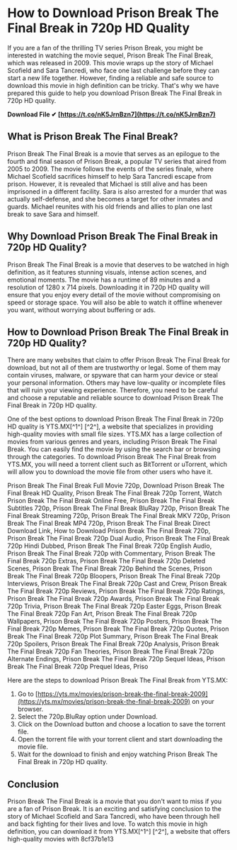 
 
# How to Download Prison Break The Final Break in 720p HD Quality
 
If you are a fan of the thrilling TV series Prison Break, you might be interested in watching the movie sequel, Prison Break The Final Break, which was released in 2009. This movie wraps up the story of Michael Scofield and Sara Tancredi, who face one last challenge before they can start a new life together. However, finding a reliable and safe source to download this movie in high definition can be tricky. That's why we have prepared this guide to help you download Prison Break The Final Break in 720p HD quality.
 
**Download File ✔ [https://t.co/nK5JrnBzn7](https://t.co/nK5JrnBzn7)**


 
## What is Prison Break The Final Break?
 
Prison Break The Final Break is a movie that serves as an epilogue to the fourth and final season of Prison Break, a popular TV series that aired from 2005 to 2009. The movie follows the events of the series finale, where Michael Scofield sacrifices himself to help Sara Tancredi escape from prison. However, it is revealed that Michael is still alive and has been imprisoned in a different facility. Sara is also arrested for a murder that was actually self-defense, and she becomes a target for other inmates and guards. Michael reunites with his old friends and allies to plan one last break to save Sara and himself.
 
## Why Download Prison Break The Final Break in 720p HD Quality?
 
Prison Break The Final Break is a movie that deserves to be watched in high definition, as it features stunning visuals, intense action scenes, and emotional moments. The movie has a runtime of 89 minutes and a resolution of 1280 x 714 pixels. Downloading it in 720p HD quality will ensure that you enjoy every detail of the movie without compromising on speed or storage space. You will also be able to watch it offline whenever you want, without worrying about buffering or ads.
 
## How to Download Prison Break The Final Break in 720p HD Quality?
 
There are many websites that claim to offer Prison Break The Final Break for download, but not all of them are trustworthy or legal. Some of them may contain viruses, malware, or spyware that can harm your device or steal your personal information. Others may have low-quality or incomplete files that will ruin your viewing experience. Therefore, you need to be careful and choose a reputable and reliable source to download Prison Break The Final Break in 720p HD quality.
 
One of the best options to download Prison Break The Final Break in 720p HD quality is YTS.MX[^1^] [^2^], a website that specializes in providing high-quality movies with small file sizes. YTS.MX has a large collection of movies from various genres and years, including Prison Break The Final Break. You can easily find the movie by using the search bar or browsing through the categories. To download Prison Break The Final Break from YTS.MX, you will need a torrent client such as BitTorrent or uTorrent, which will allow you to download the movie file from other users who have it.
 
Prison Break The Final Break Full Movie 720p,  Download Prison Break The Final Break HD Quality,  Prison Break The Final Break 720p Torrent,  Watch Prison Break The Final Break Online Free,  Prison Break The Final Break Subtitles 720p,  Prison Break The Final Break BluRay 720p,  Prison Break The Final Break Streaming 720p,  Prison Break The Final Break MKV 720p,  Prison Break The Final Break MP4 720p,  Prison Break The Final Break Direct Download Link,  How to Download Prison Break The Final Break 720p,  Prison Break The Final Break 720p Dual Audio,  Prison Break The Final Break 720p Hindi Dubbed,  Prison Break The Final Break 720p English Audio,  Prison Break The Final Break 720p with Commentary,  Prison Break The Final Break 720p Extras,  Prison Break The Final Break 720p Deleted Scenes,  Prison Break The Final Break 720p Behind the Scenes,  Prison Break The Final Break 720p Bloopers,  Prison Break The Final Break 720p Interviews,  Prison Break The Final Break 720p Cast and Crew,  Prison Break The Final Break 720p Reviews,  Prison Break The Final Break 720p Ratings,  Prison Break The Final Break 720p Awards,  Prison Break The Final Break 720p Trivia,  Prison Break The Final Break 720p Easter Eggs,  Prison Break The Final Break 720p Fan Art,  Prison Break The Final Break 720p Wallpapers,  Prison Break The Final Break 720p Posters,  Prison Break The Final Break 720p Memes,  Prison Break The Final Break 720p Quotes,  Prison Break The Final Break 720p Plot Summary,  Prison Break The Final Break 720p Spoilers,  Prison Break The Final Break 720p Analysis,  Prison Break The Final Break 720p Fan Theories,  Prison Break The Final Break 720p Alternate Endings,  Prison Break The Final Break 720p Sequel Ideas,  Prison Break The Final Break 720p Prequel Ideas,  Priso
 
Here are the steps to download Prison Break The Final Break from YTS.MX:
 
1. Go to [https://yts.mx/movies/prison-break-the-final-break-2009](https://yts.mx/movies/prison-break-the-final-break-2009) on your browser.
2. Select the 720p.BluRay option under Download.
3. Click on the Download button and choose a location to save the torrent file.
4. Open the torrent file with your torrent client and start downloading the movie file.
5. Wait for the download to finish and enjoy watching Prison Break The Final Break in 720p HD quality.

## Conclusion
 
Prison Break The Final Break is a movie that you don't want to miss if you are a fan of Prison Break. It is an exciting and satisfying conclusion to the story of Michael Scofield and Sara Tancredi, who have been through hell and back fighting for their lives and love. To watch this movie in high definition, you can download it from YTS.MX[^1^] [^2^], a website that offers high-quality movies with
 8cf37b1e13
 
